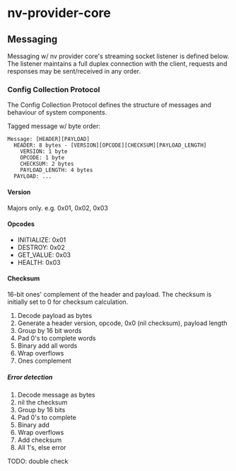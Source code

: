 # nv-provider-core

## Messaging

Messaging w/ nv provider core's streaming socket listener is defined below.
The listener maintains a full duplex connection with the client,
requests and responses may be sent/received in any order.

### Config Collection Protocol

The Config Collection Protocol defines the structure
of messages and behaviour of system components.

Tagged message w/ byte order:

```text
Message: [HEADER][PAYLOAD]
  HEADER: 8 bytes - [VERSION][OPCODE][CHECKSUM][PAYLOAD_LENGTH]
    VERSION: 1 byte
    OPCODE: 1 byte
    CHECKSUM: 2 bytes
    PAYLOAD_LENGTH: 4 bytes
  PAYLOAD: ...
```

#### Version

Majors only. e.g. 0x01, 0x02, 0x03

#### Opcodes

- INITIALIZE: 0x01
- DESTROY: 0x02
- GET_VALUE: 0x03
- HEALTH: 0x03

#### Checksum

16-bit ones' complement of the header and payload.
The checksum is initially set to 0 for checksum calculation.

1. Decode payload as bytes
1. Generate a header version, opcode, 0x0 (nil checksum), payload length
1. Group by 16 bit words
1. Pad 0's to complete words
1. Binary add all words
1. Wrap overflows
1. Ones complement

##### Error detection

1. Decode message as bytes
1. nil the checksum
1. Group by 16 bits
1. Pad 0's to complete
1. Binary add
1. Wrap overflows
1. Add checksum
1. All 1's, else error

TODO: double check
